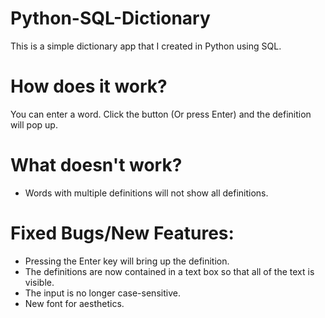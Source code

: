 # Python-SQL-Dictionary
This is a simple dictionary app that I created in Python using SQL. 

# How does it work?
You can enter a word. Click the button (Or press Enter) and the definition will pop up.

# What doesn't work?
- Words with multiple definitions will not show all definitions.

# Fixed Bugs/New Features:
- Pressing the Enter key will bring up the definition.
- The definitions are now contained in a text box so that all of the text is visible.
- The input is no longer case-sensitive.
- New font for aesthetics.
